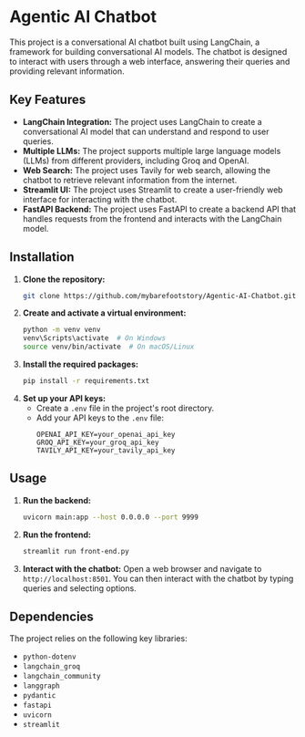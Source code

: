 # Agentic AI Chatbot
This project is a conversational AI chatbot built using LangChain, a framework for building conversational AI models. The chatbot is designed to interact with users through a web interface, answering their queries and providing relevant information.

## Key Features
* **LangChain Integration:** The project uses LangChain to create a conversational AI model that can understand and respond to user queries.
* **Multiple LLMs:** The project supports multiple large language models (LLMs) from different providers, including Groq and OpenAI.
* **Web Search:** The project uses Tavily for web search, allowing the chatbot to retrieve relevant information from the internet.
* **Streamlit UI:** The project uses Streamlit to create a user-friendly web interface for interacting with the chatbot.
* **FastAPI Backend:** The project uses FastAPI to create a backend API that handles requests from the frontend and interacts with the LangChain model.

## Installation
1. **Clone the repository:** 
   ```bash
   git clone https://github.com/mybarefootstory/Agentic-AI-Chatbot.git
   ```
2. **Create and activate a virtual environment:** 
   ```bash
   python -m venv venv
   venv\Scripts\activate  # On Windows
   source venv/bin/activate  # On macOS/Linux
   ```
3. **Install the required packages:** 
   ```bash
   pip install -r requirements.txt
   ```
4. **Set up your API keys:** 
   - Create a `.env` file in the project's root directory.
   - Add your API keys to the `.env` file:
     ```
     OPENAI_API_KEY=your_openai_api_key
     GROQ_API_KEY=your_groq_api_key
     TAVILY_API_KEY=your_tavily_api_key
     ```

## Usage
1. **Run the backend:** 
   ```bash
   uvicorn main:app --host 0.0.0.0 --port 9999
   ```
2. **Run the frontend:** 
   ```bash
   streamlit run front-end.py
   ```
3. **Interact with the chatbot:** Open a web browser and navigate to `http://localhost:8501`. You can then interact with the chatbot by typing queries and selecting options.

## Dependencies
The project relies on the following key libraries:
* `python-dotenv`
* `langchain_groq`
* `langchain_community`
* `langgraph`
* `pydantic`
* `fastapi`
* `uvicorn`
* `streamlit`


